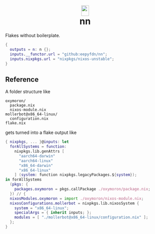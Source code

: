 <h1 align="center"><picture>
  <source media="(prefers-color-scheme: dark)" srcset="assets/logo-white.svg">
  <source media="(prefers-color-scheme: light)" srcset="assets/logo-black.svg">
  <img alt="" src="assets/logo-black.svg" width="24" height="33.1752">
</picture><br>nn</h1>

Flakes without boilerplate.

  ```nix
  {
    outputs = n: n {};
    inputs.__functor.url = "github:eepyfdn/nn";
    inputs.nixpkgs.url = "nixpkgs/nixos-unstable";
  }
  ```

## Reference

A folder structure like

```
oxymoron/
  package.nix
  nixos-module.nix
mollerbot@x86_64-linux/
  configuration.nix
flake.nix
```

gets turned into a flake output like

```nix
{ nixpkgs, ... }@inputs: let
  forAllSystems = function:
    nixpkgs.lib.genAttrs [
      "aarch64-darwin"
      "aarch64-linux"
      "x86_64-darwin"
      "x86_64-linux"
    ] (system: function nixpkgs.legacyPackages.${system});
in forAllSystems
  (pkgs: {
    packages.oxymoron = pkgs.callPackage ./oxymoron/package.nix;
  }) // {
  nixosModules.oxymoron = import ./oxymoron/nixos-module.nix;
  nixosConfigurations.mollerbot = nixpkgs.lib.nixosSystem {
    system = "x86_64-linux";
    specialArgs = { inherit inputs; };
    modules = [ "./mollerbot@x86_64-linux/configuration.nix" ];
  };
}
```

